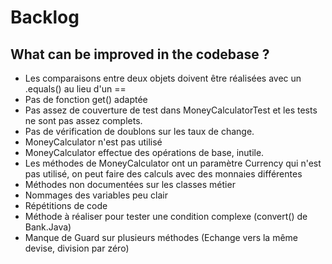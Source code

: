 # Backlog

## What can be improved in the codebase ?

- Les comparaisons entre deux objets doivent être réalisées avec un .equals() au lieu d'un ==
- Pas de fonction get() adaptée
- Pas assez de couverture de test dans MoneyCalculatorTest et les tests ne sont pas assez complets.
- Pas de vérification de doublons sur les taux de change.
- MoneyCalculator n'est pas utilisé
- MoneyCalculator effectue des opérations de base, inutile.
- Les méthodes de MoneyCalculator ont un paramètre Currency qui n'est pas utilisé, on peut faire des calculs avec des monnaies différentes
- Méthodes non documentées sur les classes métier
- Nommages des variables peu clair
- Répétitions de code
- Méthode à réaliser pour tester une condition complexe (convert() de Bank.Java)
- Manque de Guard sur plusieurs méthodes (Echange vers la même devise, division par zéro)